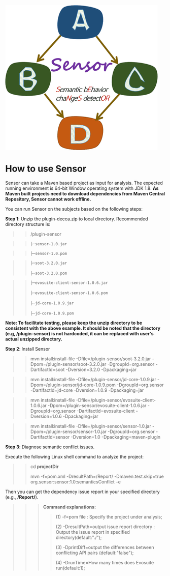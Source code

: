 &nbsp;&nbsp;&nbsp;&nbsp;&nbsp;&nbsp;&nbsp;&nbsp;&nbsp;&nbsp;&nbsp;&nbsp;&nbsp;&nbsp;&nbsp;&nbsp;&nbsp;&nbsp;&nbsp;&nbsp;&nbsp;&nbsp;&nbsp;&nbsp;&nbsp;&nbsp;&nbsp;&nbsp;&nbsp;&nbsp;&nbsp;&nbsp;&nbsp;&nbsp;&nbsp;&nbsp;&nbsp;&nbsp;&nbsp;&nbsp;&nbsp;&nbsp;&nbsp;&nbsp;&nbsp;&nbsp;&nbsp;![figure](https://github.com/SensorDC/Sensor/blob/master/Sensor%20logo2.png)

# How to use Sensor
Sensor can take a Maven based project as input for analysis. The expected running environment is 64-bit Window operating system with JDK 1.8. **As Maven built projects need to download dependencies from Maven Central Repository, Sensor cannot work offline.**

You can run Sensor on the subjects based on the following steps:

**Step 1**: Unzip the plugin-decca.zip to local directory. Recommended directory structure is:

>> /plugin-sensor

>>     ├─sensor-1.0.jar

>>     ├─sensor-1.0.pom

>>     ├─soot-3.2.0.jar
>>
>>     ├─soot-3.2.0.pom

>>     ├─evosuite-client-sensor-1.0.6.jar
>>
>>     ├─evosuite-client-sensor-1.0.6.pom
>>
>>     ├─jd-core-1.0.9.jar
>>
>>     ├─jd-core-1.0.9.pom

**Note: To facilitate testing, please keep the unzip directory to be consistent with the above example. It should be noted that the directory (e.g, /plugin-sensor) is not hardcoded, it can be replaced with user's actual unzipped directory.**

**Step 2**: Install Sensor


>> mvn install:install-file  -Dfile=/plugin-sensor/soot-3.2.0.jar  -Dpom=/plugin-sensor/soot-3.2.0.jar -DgroupId=org.sensor  -DartifactId=soot -Dversion=3.2.0 -Dpackaging=jar

>> mvn install:install-file  -Dfile=/plugin-sensor/jd-core-1.0.9.jar -Dpom=/plugin-sensor/jd-core-1.0.9.pom -DgroupId=org.sensor  -DartifactId=jd-core -Dversion=1.0.9 -Dpackaging=jar

>> mvn install:install-file  -Dfile=/plugin-sensor/evosuite-client-1.0.6.jar  -Dpom=/plugin-sensor/evosuite-client-1.0.6.jar -DgroupId=org.sensor  -DartifactId=evosuite-client -Dversion=1.0.6 -Dpackaging=jar

>> mvn install:install-file  -Dfile=/plugin-sensor/sensor-1.0.jar  -Dpom=/plugin-sensor/sensor-1.0.jar -DgroupId=org.sensor  -DartifactId=sensor -Dversion=1.0 -Dpackaging=maven-plugin

**Step 3**: Diagnose semantic conflict issues.

Execute the following Linux shell command to analyze the project:

>>cd **projectDir**
>>
>>mvn -f=pom.xml -DresultPath=/Report/ -Dmaven.test.skip=true org.sensor:sensor:1.0:semanticsConflict –e

Then you can get the dependency issue report in your specified directory (e.g., **/Report/**).

>>> **Command explanations:**
>>>
>>> >(1) -f=pom file : Specify the project under analysis;
>>> >
>>> >(2) -DresultPath=output issue report directory : Output the issue report in specified directory(default:"./");
>>> >
>>> >(3) -DprintDiff=output the differences between conflicting API pairs (default:"false");
>>> >
>>> >(4) -DrunTime=How many times does Evosuite run(default:1);

